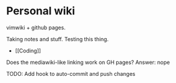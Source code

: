 # Personal wiki

vimwiki + github pages.

Taking notes and stuff. Testing this thing.

* [[Coding]]

Does the mediawiki-like linking work on GH pages? Answer: nope


TODO: Add hook to auto-commit and push changes

